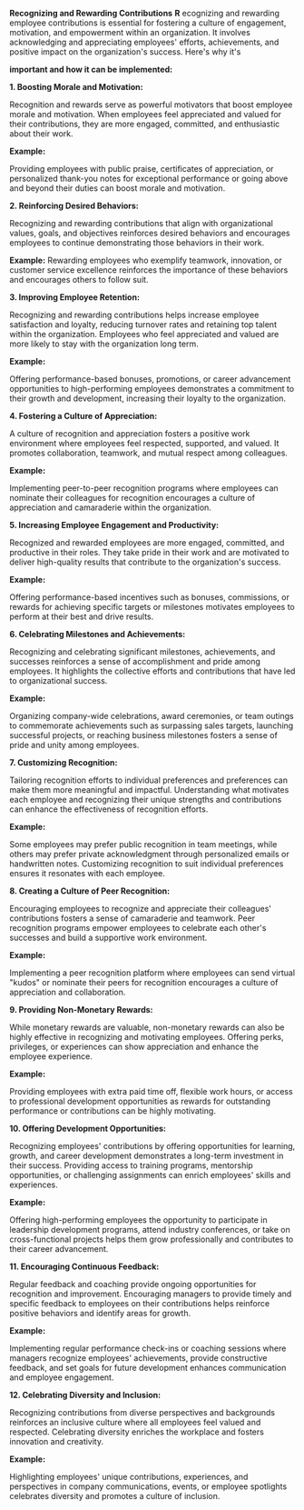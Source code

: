 
**Recognizing and Rewarding Contributions**
**R**
ecognizing and rewarding employee contributions is essential for fostering a culture of engagement, motivation, and empowerment within an organization. It involves acknowledging and appreciating employees' efforts, achievements, and positive impact on the organization's success. Here's why it's 

**important and how it can be implemented:**

**1. Boosting Morale and Motivation:**

 Recognition and rewards serve as powerful motivators that boost employee morale and motivation. When employees feel appreciated and valued for their contributions, they are more engaged, committed, and enthusiastic about their work.

**Example:** 

Providing employees with public praise, certificates of appreciation, or personalized thank-you notes for exceptional performance or going above and beyond their duties can boost morale and motivation.

**2. Reinforcing Desired Behaviors:**

 Recognizing and rewarding contributions that align with organizational values, goals, and objectives reinforces desired behaviors and encourages employees to continue demonstrating those behaviors in their work.

**Example:** 
Rewarding employees who exemplify teamwork, innovation, or customer service excellence reinforces the importance of these behaviors and encourages others to follow suit.

**3. Improving Employee Retention:**

 Recognizing and rewarding contributions helps increase employee satisfaction and loyalty, reducing turnover rates and retaining top talent within the organization. Employees who feel appreciated and valued are more likely to stay with the organization long term.

**Example:**

Offering performance-based bonuses, promotions, or career advancement opportunities to high-performing employees demonstrates a commitment to their growth and development, increasing their loyalty to the organization.

**4. Fostering a Culture of Appreciation:**

 A culture of recognition and appreciation fosters a positive work environment where employees feel respected, supported, and valued. It promotes collaboration, teamwork, and mutual respect among colleagues.

**Example:** 

Implementing peer-to-peer recognition programs where employees can nominate their colleagues for recognition encourages a culture of appreciation and camaraderie within the organization.

**5. Increasing Employee Engagement and Productivity:** 

Recognized and rewarded employees are more engaged, committed, and productive in their roles. They take pride in their work and are motivated to deliver high-quality results that contribute to the organization's success.

**Example:** 

Offering performance-based incentives such as bonuses, commissions, or rewards for achieving specific targets or milestones motivates employees to perform at their best and drive results.

**6. Celebrating Milestones and Achievements:**

 Recognizing and celebrating significant milestones, achievements, and successes reinforces a sense of accomplishment and pride among employees. It highlights the collective efforts and contributions that have led to organizational success.

**Example:** 

Organizing company-wide celebrations, award ceremonies, or team outings to commemorate achievements such as surpassing sales targets, launching successful projects, or reaching business milestones fosters a sense of pride and unity among employees.

**7. Customizing Recognition:** 

Tailoring recognition efforts to individual preferences and preferences can make them more meaningful and impactful. Understanding what motivates each employee and recognizing their unique strengths and contributions can enhance the effectiveness of recognition efforts.

**Example:** 

Some employees may prefer public recognition in team meetings, while others may prefer private acknowledgment through personalized emails or handwritten notes. Customizing recognition to suit individual preferences ensures it resonates with each employee.

**8. Creating a Culture of Peer Recognition:** 

Encouraging employees to recognize and appreciate their colleagues' contributions fosters a sense of camaraderie and teamwork. Peer recognition programs empower employees to celebrate each other's successes and build a supportive work environment.

**Example:** 

Implementing a peer recognition platform where employees can send virtual "kudos" or nominate their peers for recognition encourages a culture of appreciation and collaboration.

**9. Providing Non-Monetary Rewards:**

 While monetary rewards are valuable, non-monetary rewards can also be highly effective in recognizing and motivating employees. Offering perks, privileges, or experiences can show appreciation and enhance the employee experience.


 **Example:** 
 
 Providing employees with extra paid time off, flexible work hours, or access to professional development opportunities as rewards for outstanding performance or contributions can be highly motivating.

**10. Offering Development Opportunities:**

 Recognizing employees' contributions by offering opportunities for learning, growth, and career development demonstrates a long-term investment in their success. Providing access to training programs, mentorship opportunities, or challenging assignments can enrich employees' skills and experiences.

**Example:**

 Offering high-performing employees the opportunity to participate in leadership development programs, attend industry conferences, or take on cross-functional projects helps them grow professionally and contributes to their career advancement.

**11. Encouraging Continuous Feedback:** 

Regular feedback and coaching provide ongoing opportunities for recognition and improvement. Encouraging managers to provide timely and specific feedback to employees on their contributions helps reinforce positive behaviors and identify areas for growth.

**Example:** 

Implementing regular performance check-ins or coaching sessions where managers recognize employees' achievements, provide constructive feedback, and set goals for future development enhances communication and employee engagement.

**12. Celebrating Diversity and Inclusion:**

 Recognizing contributions from diverse perspectives and backgrounds reinforces an inclusive culture where all employees feel valued and respected. Celebrating diversity enriches the workplace and fosters innovation and creativity.

**Example:**

 Highlighting employees' unique contributions, experiences, and perspectives in company communications, events, or employee spotlights celebrates diversity and promotes a culture of inclusion.
